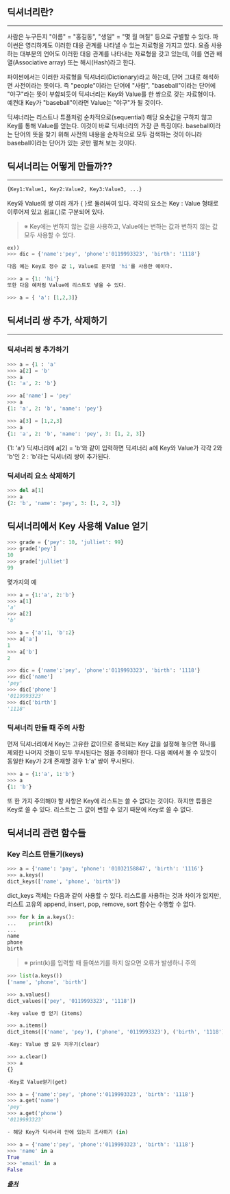 ## 딕셔너리란?
-----
사람은 누구든지 "이름" = "홍길동", "생일" = "몇 월 며칠" 등으로 구별할 수 있다. 파이썬은 영리하게도 이러한 대응 관계를 나타낼 수 있는 자료형을 가지고 있다. 요즘 사용하는 대부분의 언어도 이러한 대응 관계를 나타내는 자료형을 갖고 있는데, 이를 연관 배열(Associative array) 또는 해시(Hash)라고 한다.

파이썬에서는 이러한 자료형을 딕셔너리(Dictionary)라고 하는데, 단어 그대로 해석하면 사전이라는 뜻이다. 즉 "people"이라는 단어에 "사람", "baseball"이라는 단어에 "야구"라는 뜻이 부합되듯이 딕셔너리는 Key와 Value를 한 쌍으로 갖는 자료형이다. 예컨대 Key가 "baseball"이라면 Value는 "야구"가 될 것이다.

딕셔너리는 리스트나 튜플처럼 순차적으로(sequential) 해당 요솟값을 구하지 않고 Key를 통해 Value를 얻는다. 이것이 바로 딕셔너리의 가장 큰 특징이다. baseball이라는 단어의 뜻을 찾기 위해 사전의 내용을 순차적으로 모두 검색하는 것이 아니라 baseball이라는 단어가 있는 곳만 펼쳐 보는 것이다.

## 딕셔너리는 어떻게 만들까??
------
```py
{Key1:Value1, Key2:Value2, Key3:Value3, ...}
```
Key와 Value의 쌍 여러 개가 { }로 둘러싸여 있다. 각각의 요소는 Key : Value 형태로 이루어져 있고 쉼표(,)로 구분되어 있다.

> ※ Key에는 변하지 않는 값을 사용하고, Value에는 변하는 값과 변하지 않는 값 모두 사용할 수 있다.

```py
ex))
>>> dic = {'name':'pey', 'phone':'0119993323', 'birth': '1118'}

다음 예는 Key로 정수 값 1, Value로 문자열 'hi'를 사용한 예이다.

>>> a = {1: 'hi'}
또한 다음 예처럼 Value에 리스트도 넣을 수 있다.

>>> a = { 'a': [1,2,3]}
```

## 딕셔너리 쌍 추가, 삭제하기
-----
### 딕셔너리 쌍 추가하기 
```py
>>> a = {1 : 'a'
>>> a[2] = 'b'
>>> a
{1: 'a', 2: 'b'}

>>> a['name'] = 'pey'
>>> a
{1: 'a', 2: 'b', 'name': 'pey'}

>>> a[3] = [1,2,3]
>>> a
{1: 'a', 2: 'b', 'name': 'pey', 3: [1, 2, 3]}
```
{1: 'a'} 딕셔너리에 a[2] = 'b'와 같이 입력하면 딕셔너리 a에 Key와 Value가 각각 2와 'b'인 2 : 'b'라는 딕셔너리 쌍이 추가된다.

### 딕셔너리 요소 삭제하기
```py
>>> del a[1]
>>> a
{2: 'b', 'name': 'pey', 3: [1, 2, 3]}
```

## 딕셔너리에서 Key 사용해 Value 얻기
```py
>>> grade = {'pey': 10, 'julliet': 99}
>>> grade['pey']
10
>>> grade['julliet']
99
```
몇가지의 예 
```py
>>> a = {1:'a', 2:'b'}
>>> a[1]
'a'
>>> a[2]
'b'

>>> a = {'a':1, 'b':2}
>>> a['a']
1
>>> a['b']
2

>>> dic = {'name':'pey', 'phone':'0119993323', 'birth': '1118'}
>>> dic['name']
'pey'
>>> dic['phone']
'0119993323'
>>> dic['birth']
'1118'
```

### 딕셔너리 만들 때 주의 사항 
먼저 딕셔너리에서 Key는 고유한 값이므로 중복되는 Key 값을 설정해 놓으면 하나를 제외한 나머지 것들이 모두 무시된다는 점을 주의해야 한다. 다음 예에서 볼 수 있듯이 동일한 Key가 2개 존재할 경우 1:'a' 쌍이 무시된다.
```py 
>>> a = {1:'a', 1:'b'}
>>> a
{1: 'b'}
```
또 한 가지 주의해야 할 사항은 Key에 리스트는 쓸 수 없다는 것이다. 하지만 튜플은 Key로 쓸 수 있다. 리스트는 그 값이 변할 수 있기 때문에 Key로 쓸 수 없다. 

## 딕셔너리 관련 함수들 
### Key 리스트 만들기(keys)
```py
>>> a = {'name': 'pay', 'phone': '01032158847', 'birth': '1116'}
>>> a.keys()
dict_keys(['name', 'phone', 'birth'])
```

dict_keys 객체는 다음과 같이 사용할 수 있다. 리스트를 사용하는 것과 차이가 없지만, 리스트 고유의 append, insert, pop, remove, sort 함수는 수행할 수 없다.
```py
>>> for k in a.keys():
...    print(k)
...
name
phone
birth
``` 
> ※ print(k)를 입력할 때 들여쓰기를 하지 않으면 오류가 발생하니 주의

```py
>>> list(a.keys())
['name', 'phone', 'birth']

>>> a.values()
dict_values(['pey', '0119993323', '1118'])

-key value 쌍 얻기 (items)

>>> a.items()
dict_items([('name', 'pey'), ('phone', '0119993323'), ('birth', '1118')])

-Key: Value 쌍 모두 지우기(clear)

>>> a.clear()
>>> a
{}

-Key로 Value얻기(get)

>>> a = {'name':'pey', 'phone':'0119993323', 'birth': '1118'}
>>> a.get('name')
'pey'
>>> a.get('phone')
'0119993323'

- 해당 Key가 딕셔너리 안에 있는지 조사하기 (in)

>>> a = {'name':'pey', 'phone':'0119993323', 'birth': '1118'}
>>> 'name' in a 
True
>>> 'email' in a
False
```
[***출처***](https://wikidocs.net/16)


